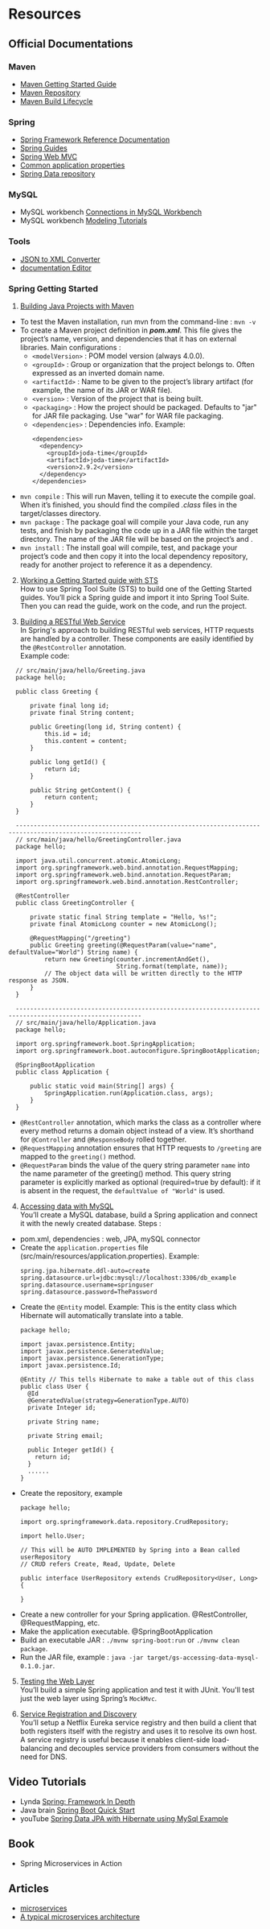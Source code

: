 # Resources
## Official Documentations
### Maven
- [Maven Getting Started Guide](https://maven.apache.org/guides/getting-started/)
- [Maven Repository](https://mvnrepository.com/)
- [Maven Build Lifecycle](https://maven.apache.org/guides/introduction/introduction-to-the-lifecycle.html)

### Spring
- [Spring Framework Reference Documentation](https://docs.spring.io/spring/docs/4.3.13.BUILD-SNAPSHOT/spring-framework-reference/htmlsingle/)
- [Spring Guides](https://spring.io/guides)
- [Spring Web MVC](https://docs.spring.io/spring/docs/current/spring-framework-reference/web.html#mvc)
- [Common application properties](https://docs.spring.io/spring-boot/docs/current/reference/html/common-application-properties.html)
- [Spring Data repository](https://docs.spring.io/spring-data/data-commons/docs/1.6.1.RELEASE/reference/html/repositories.html)

### MySQL
- MySQL workbench [Connections in MySQL Workbench](https://dev.mysql.com/doc/workbench/en/wb-mysql-connections.html)
- MySQL workbench [Modeling Tutorials](https://dev.mysql.com/doc/workbench/en/wb-tutorials.html)

### Tools
- [JSON to XML Converter](https://www.freeformatter.com/json-to-xml-converter.html)
- [documentation Editor](https://editor.swagger.io/)

### Spring Getting Started
1. [Building Java Projects with Maven](https://spring.io/guides/gs/maven/)
  - To test the Maven installation, run mvn from the command-line : `mvn -v`
  - To create a Maven project definition in _**pom.xml**_. This file gives the project’s name, version, and dependencies that it has on external libraries. Main configurations :
    - `<modelVersion>` : POM model version (always 4.0.0).
    - `<groupId>` : Group or organization that the project belongs to. Often expressed as an inverted domain name.
    - `<artifactId>` : Name to be given to the project’s library artifact (for example, the name of its JAR or WAR file).
    - `<version>` : Version of the project that is being built.
    - `<packaging>` : How the project should be packaged. Defaults to "jar" for JAR file packaging. Use "war" for WAR file packaging.
    - `<dependencies>` : Dependencies info. Example:
      ```
      <dependencies>
        <dependency>
          <groupId>joda-time</groupId>
          <artifactId>joda-time</artifactId>
          <version>2.9.2</version>
        </dependency>
      </dependencies>
      ```
  - `mvn compile` : This will run Maven, telling it to execute the compile goal. When it’s finished, you should find the compiled _.class_ files in the target/classes directory.
  - `mvn package` : The package goal will compile your Java code, run any tests, and finish by packaging the code up in a JAR file within the target directory. The name of the JAR file will be based on the project’s <artifactId> and <version>.
  - `mvn install` : The install goal will compile, test, and package your project’s code and then copy it into the local dependency repository, ready for another project to reference it as a dependency.
  
2. [Working a Getting Started guide with STS](https://spring.io/guides/gs/sts/)  
  How to use Spring Tool Suite (STS) to build one of the Getting Started guides. You’ll pick a Spring guide and import it into Spring Tool Suite. Then you can read the guide, work on the code, and run the project.
  
3. [Building a RESTful Web Service](https://spring.io/guides/gs/rest-service/)  
  In Spring's approach to building RESTful web services, HTTP requests are handled by a controller. These components are easily identified by the `@RestController` annotation.    
  Example code:  
  ```
    // src/main/java/hello/Greeting.java
    package hello;

    public class Greeting {

        private final long id;
        private final String content;

        public Greeting(long id, String content) {
            this.id = id;
            this.content = content;
        }

        public long getId() {
            return id;
        }

        public String getContent() {
            return content;
        }
    }  

    ---------------------------------------------------------------------------------------------------------
    // src/main/java/hello/GreetingController.java
    package hello;

    import java.util.concurrent.atomic.AtomicLong;
    import org.springframework.web.bind.annotation.RequestMapping;
    import org.springframework.web.bind.annotation.RequestParam;
    import org.springframework.web.bind.annotation.RestController;

    @RestController
    public class GreetingController {

        private static final String template = "Hello, %s!";
        private final AtomicLong counter = new AtomicLong();

        @RequestMapping("/greeting")
        public Greeting greeting(@RequestParam(value="name", defaultValue="World") String name) {
            return new Greeting(counter.incrementAndGet(),
                                String.format(template, name));  
            // The object data will be written directly to the HTTP response as JSON.
        }
    }

    ---------------------------------------------------------------------------------------------------------
    // src/main/java/hello/Application.java
    package hello;

    import org.springframework.boot.SpringApplication;
    import org.springframework.boot.autoconfigure.SpringBootApplication;

    @SpringBootApplication
    public class Application {

        public static void main(String[] args) {
            SpringApplication.run(Application.class, args);
        }
    }  
  ```
  
  -  `@RestController` annotation, which marks the class as a controller where every method returns a domain object instead of a view. It’s shorthand for `@Controller` and `@ResponseBody` rolled together.
  - `@RequestMapping` annotation ensures that HTTP requests to `/greeting` are mapped to the `greeting()` method.
  - `@RequestParam` binds the value of the query string parameter `name` into the name parameter of the greeting() method. This query string parameter is explicitly marked as optional (required=true by default): if it is absent in the request, the `defaultValue of "World"` is used.
  
4. [Accessing data with MySQL](https://spring.io/guides/gs/accessing-data-mysql/)  
  You’ll create a MySQL database, build a Spring application and connect it with the newly created database. Steps :
  
  - pom.xml, dependencies : web, JPA, mySQL connector
  - Create the `application.properties` file (src/main/resources/application.properties). Example:
    ```
    spring.jpa.hibernate.ddl-auto=create
    spring.datasource.url=jdbc:mysql://localhost:3306/db_example
    spring.datasource.username=springuser
    spring.datasource.password=ThePassword  
    ```
  - Create the `@Entity` model. Example: This is the entity class which Hibernate will automatically translate into a table.
    ```
    package hello;

    import javax.persistence.Entity;
    import javax.persistence.GeneratedValue;
    import javax.persistence.GenerationType;
    import javax.persistence.Id;

    @Entity // This tells Hibernate to make a table out of this class
    public class User {
      @Id
      @GeneratedValue(strategy=GenerationType.AUTO)
      private Integer id;

      private String name;

      private String email;

      public Integer getId() {
        return id;
      }
      ......
    }    
    ```
  - Create the repository, example
    ```
    package hello;

    import org.springframework.data.repository.CrudRepository;

    import hello.User;

    // This will be AUTO IMPLEMENTED by Spring into a Bean called userRepository
    // CRUD refers Create, Read, Update, Delete

    public interface UserRepository extends CrudRepository<User, Long> {

    }    
    ```
  - Create a new controller for your Spring application. @RestController, @RequestMapping, etc.
  - Make the application executable. @SpringBootApplication
  - Build an executable JAR : `./mvnw spring-boot:run` or `./mvnw clean package`.
  - Run the JAR file, example : `java -jar target/gs-accessing-data-mysql-0.1.0.jar`.
  
5. [Testing the Web Layer](https://spring.io/guides/gs/testing-web/)  
  You’ll build a simple Spring application and test it with JUnit. You'll test just the web layer using Spring’s `MockMvc`.

6. [Service Registration and Discovery](https://spring.io/guides/gs/service-registration-and-discovery/)  
  You’ll setup a Netflix Eureka service registry and then build a client that both registers itself with the registry and uses it to resolve its own host.  
  A service registry is useful because it enables client-side load-balancing and decouples service providers from consumers without the need for DNS.

## Video Tutorials
- Lynda [Spring: Framework In Depth](https://www.lynda.com/Spring-Framework-tutorials/Spring-Framework-Depth/606088-2.html)
- Java brain [Spring Boot Quick Start](https://javabrains.io/courses/spring_bootquickstart/)
- youTube [Spring Data JPA with Hibernate using MySql Example](https://www.youtube.com/watch?v=OhgJmZEva7A)

## Book
- Spring Microservices in Action

## Articles
- [microservices](https://www.microservices.com/)
- [A typical microservices architecture](https://www.microservices.com/reference-architecture/)
